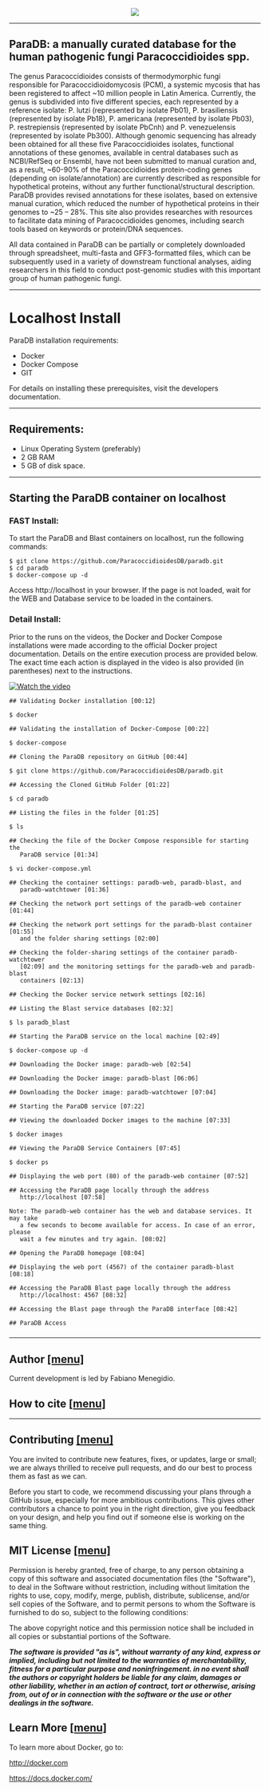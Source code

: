 <p align="center"><img src="https://raw.githubusercontent.com/ParacoccidioidesDB/paracoccidioidesdb.github.io/master/images/paradb_logo.png"></p>

---

## ParaDB: a manually curated database for the human pathogenic fungi Paracoccidioides spp.

The genus Paracoccidioides consists of thermodymorphic fungi responsible for Paracoccidioidomycosis (PCM), a systemic mycosis that has been registered to affect ~10 million people in Latin America. Currently, the genus is subdivided into five different species, each represented by a reference isolate: P. lutzi (represented by isolate Pb01), P. brasiliensis (represented by isolate Pb18), P. americana (represented by isolate Pb03), P. restrepiensis (represented by isolate PbCnh) and P. venezuelensis (represented by isolate Pb300). Although genomic sequencing has already been obtained for all these five Paracoccidioides isolates, functional annotations of these genomes, available in central databases such as NCBI/RefSeq or Ensembl, have not been submitted to manual curation and, as a result, ~60-90% of the Paracoccidioides protein-coding genes (depending on isolate/annotation) are currently described as responsible for hypothetical proteins, without any further functional/structural description. ParaDB provides revised annotations for these isolates, based on extensive manual curation, which reduced the number of hypothetical proteins in their genomes to ~25 – 28%. This site also provides researches with resources to facilitate data mining of Paracoccidioides genomes, including search tools based on keywords or protein/DNA sequences.

All data contained in ParaDB can be partially or completely downloaded through spreadsheet, multi-fasta and GFF3-formatted files, which can be subsequently used in a variety of downstream functional analyses, aiding researchers in this field to conduct post-genomic studies with this important group of human pathogenic fungi.

---

# Localhost Install

ParaDB installation requirements:

- Docker
- Docker Compose
- GIT

For details on installing these prerequisites, visit the developers documentation.

---

## Requirements:

- Linux Operating System (preferably)
- 2 GB RAM
- 5 GB of disk space.

---

## Starting the ParaDB container on localhost

### FAST Install:

To start the ParaDB and Blast containers on localhost, run the following commands:

```
$ git clone https://github.com/ParacoccidioidesDB/paradb.git
$ cd paradb
$ docker-compose up -d
```

Access http://localhost in your browser. If the page is not loaded, wait for the WEB and Database service to be loaded in the containers.

### Detail Install:

Prior to the runs on the videos, the Docker and Docker Compose installations were made according to the official Docker project documentation. Details on the entire execution process are provided below. The exact time each action is displayed in the video is also provided (in parentheses) next to the instructions.


[![Watch the video](https://raw.githubusercontent.com/ParacoccidioidesDB/paracoccidioidesdb.github.io/master/images/Screenshot%20from%202019-05-28%2016-05-36.png)](https://youtu.be/xfxOfKqS-xU)


```
## Validating Docker installation [00:12]

$ docker

## Validating the installation of Docker-Compose [00:22]

$ docker-compose

## Cloning the ParaDB repository on GitHub [00:44]

$ git clone https://github.com/ParacoccidioidesDB/paradb.git

## Accessing the Cloned GitHub Folder [01:22]

$ cd paradb

## Listing the files in the folder [01:25]

$ ls

## Checking the file of the Docker Compose responsible for starting the 
   ParaDB service [01:34]

$ vi docker-compose.yml

## Checking the container settings: paradb-web, paradb-blast, and 
   paradb-watchtower [01:36]
 
## Checking the network port settings of the paradb-web container [01:44]

## Checking the network port settings for the paradb-blast container [01:55] 
   and the folder sharing settings [02:00]

## Checking the folder-sharing settings of the container paradb-watchtower 
   [02:09] and the monitoring settings for the paradb-web and paradb-blast 
   containers [02:13]

## Checking the Docker service network settings [02:16]

## Listing the Blast service databases [02:32]

$ ls paradb_blast

## Starting the ParaDB service on the local machine [02:49]

$ docker-compose up -d

## Downloading the Docker image: paradb-web [02:54]

## Downloading the Docker image: paradb-blast [06:06]

## Downloading the Docker image: paradb-watchtower [07:04]

## Starting the ParaDB service [07:22]

## Viewing the downloaded Docker images to the machine [07:33]

$ docker images

## Viewing the ParaDB Service Containers [07:45]

$ docker ps

## Displaying the web port (80) of the paradb-web container [07:52]

## Accessing the ParaDB page locally through the address 
   http://localhost [07:58]

Note: The paradb-web container has the web and database services. It may take 
   a few seconds to become available for access. In case of an error, please 
   wait a few minutes and try again. [08:02]

## Opening the ParaDB homepage [08:04]

## Displaying the web port (4567) of the container paradb-blast [08:18]

## Accessing the ParaDB Blast page locally through the address 
   http://localhost: 4567 [08:32]

## Accessing the Blast page through the ParaDB interface [08:42]

## ParaDB Access
```

### 

---------------------------------------------------------------------------------------------------------------------------------------------------------------------------------------

## Author <a name="Author" /> [[menu]](#menu)

Current development is led by Fabiano Menegidio.

## How to cite <a name="Cite" /> [[menu]](#menu)

---------------------------------------------------------------------------------------------------------------------------------------------------------------------------------------

## Contributing <a name="Contributing" /> [[menu]](#menu)

You are invited to contribute new features, fixes, or updates, large or small; we are always thrilled to receive pull requests, and do our best to process them as fast as we can.

Before you start to code, we recommend discussing your plans through a GitHub issue, especially for more ambitious contributions. This gives other contributors a chance to point you in the right direction, give you feedback on your design, and help you find out if someone else is working on the same thing.

## MIT License <a name="MIT" /> [[menu]](#menu)

Permission is hereby granted, free of charge, to any person obtaining a copy of this software and associated documentation files (the "Software"), to deal in the Software without restriction, including without limitation the rights to use, copy, modify, merge, publish, distribute, sublicense, and/or sell copies of the Software, and to permit persons to whom the Software is furnished to do so, subject to the following conditions:

The above copyright notice and this permission notice shall be included in all copies or substantial portions of the Software.

***The software is provided "as is", without warranty of any kind, express or implied, including but not limited to the warranties of merchantability, fitness for a particular purpose and noninfringement. in no event shall the authors or copyright holders be liable for any claim, damages or other liability, whether in an action of contract, tort or otherwise, arising from, out of or in connection with the software or the use or other dealings in the software.***


## Learn More <a name="Learn-More" /> [[menu]](#menu)

To learn more about Docker, go to:

http://docker.com

https://docs.docker.com/

